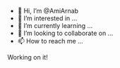 - 👋 Hi, I’m @AmiArnab
- 👀 I’m interested in ...
- 🌱 I’m currently learning ...
- 💞️ I’m looking to collaborate on ...
- 📫 How to reach me ...

Working on it!

<!---
AmiArnab/AmiArnab is a ✨ special ✨ repository because its `README.md` (this file) appears on your GitHub profile.
You can click the Preview link to take a look at your changes.
--->

